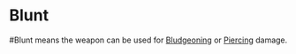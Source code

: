 # Blunt

\#Blunt means the weapon can be used for [Bludgeoning](../../../../../Damage%20Types/Bludgeoning.md) or [Piercing](../../../../../Damage%20Types/Piercing.md) damage.
